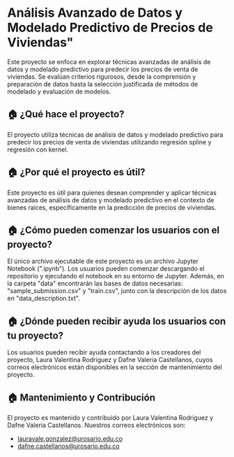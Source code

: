 # Análisis Avanzado de Datos y Modelado Predictivo de Precios de Viviendas"

Este proyecto se enfoca en explorar técnicas avanzadas de análisis de datos y modelado predictivo para predecir los precios de venta de viviendas. Se evalúan criterios rigurosos, desde la comprensión y preparación de datos hasta la selección justificada de métodos de modelado y evaluación de modelos.

## 🏠 **¿Qué hace el proyecto?**
El proyecto utiliza técnicas de análisis de datos y modelado predictivo para predecir los precios de venta de viviendas utilizando regresión spline y regresión con kernel.

## 🏠 **¿Por qué el proyecto es útil?**
Este proyecto es útil para quienes desean comprender y aplicar técnicas avanzadas de análisis de datos y modelado predictivo en el contexto de bienes raíces, específicamente en la predicción de precios de viviendas.

## 🏠 **¿Cómo pueden comenzar los usuarios con el proyecto?**
El único archivo ejecutable de este proyecto es un archivo Jupyter Notebook (".ipynb"). Los usuarios pueden comenzar descargando el repositorio y ejecutando el notebook en su entorno de Jupyter. Además, en la carpeta "data" encontrarán las bases de datos necesarias: "sample_submission.csv" y "train.csv", junto con la descripción de los datos en "data_description.txt".

## 🏠 **¿Dónde pueden recibir ayuda los usuarios con tu proyecto?**
Los usuarios pueden recibir ayuda contactando a los creadores del proyecto, Laura Valentina Rodriguez y Dafne Valeria Castellanos, cuyos correos electrónicos están disponibles en la sección de mantenimiento del proyecto.

## 🏠 **Mantenimiento y Contribución**
El proyecto es mantenido y contribuido por Laura Valentina Rodriguez y Dafne Valeria Castellanos. Nuestros correos electrónicos son: 
- lauravale.gonzalez@urosario.edu.co
- dafne.castellanos@urosario.edu.co

